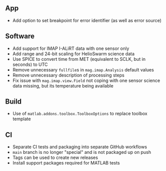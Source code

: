## App

- Add option to set breakpoint for error identifier (as well as error source)

## Software

- Add support for IMAP I-ALiRT data with one sensor only
- Add range and 24-bit scaling for HelioSwarm science data
- Use SPICE to convert time from MET (equivalent to SCLK, but in seconds) to UTC
- Remove unnecessary `fullfile`s in `mag.imap.Analysis` default values
- Remove unnecessary description of processing steps
- Fix issue with `mag.imap.view.Field` not coping with one sensor science data missing, but its temperature being available

## Build

- Use of `matlab.addons.toolbox.ToolboxOptions` to replace toolbox template

## CI

- Separate CI tests and packaging into separate GitHub workflows
- `main` branch is no longer "special" and is not packaged up on push
- Tags can be used to create new releases
- Install support packages required for MATLAB tests
